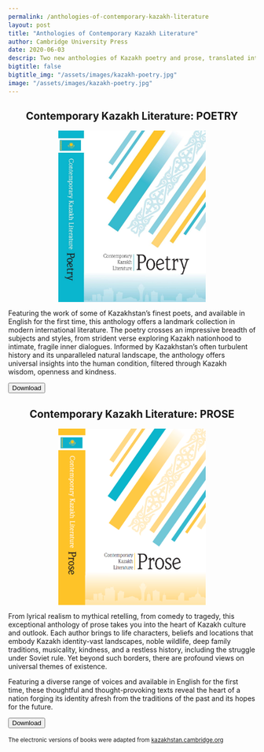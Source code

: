 ```yaml
---
permalink: /anthologies-of-contemporary-kazakh-literature
layout: post
title: "Anthologies of Contemporary Kazakh Literature"
author: Cambridge University Press
date: 2020-06-03
descrip: Two new anthologies of Kazakh poetry and prose, translated into English for the first time.
bigtitle: false
bigtitle_img: "/assets/images/kazakh-poetry.jpg"
image: "/assets/images/kazakh-poetry.jpg"
---
```


<style>
    img {
        max-width: 300px;
        display: block;
        margin: 0 auto;
    }

    h1, h2, p.site-subheading {
        text-align: center;
    }

</style>

## Contemporary Kazakh Literature: POETRY

![cover of Contemporary Kazakh Literature: Poetry](/assets/images/kazakh-poetry.jpg)

Featuring the work of some of Kazakhstan’s finest poets, and available in English for the first time, this anthology offers a landmark collection in modern international literature. The poetry crosses an impressive breadth of subjects and styles, from strident verse exploring Kazakh nationhood to intimate, fragile inner dialogues. Informed by Kazakhstan’s often turbulent history and its unparalleled natural landscape, the anthology offers universal insights into the human condition, filtered through Kazakh wisdom, openness and kindness.

<a href="https://abaicenter.nyc3.cdn.digitaloceanspaces.com/pubs/Kazakh_Poetry.pdf" target="_blank"><button class="usa-button usa-button--big mx-auto d-block">Download</button></a>

## Contemporary Kazakh Literature: PROSE

![cover of Contemporary Kazakh Literature: Prose](/assets/images/kazakh-prose.png)

From lyrical realism to mythical retelling, from comedy to tragedy, this exceptional anthology of prose takes you into the heart of Kazakh culture and outlook. Each author brings to life characters, beliefs and locations that embody Kazakh identity-vast landscapes, noble wildlife, deep family traditions, musicality, kindness, and a restless history, including the struggle under Soviet rule. Yet beyond such borders, there are profound views on universal themes of existence.

Featuring a diverse range of voices and available in English for the first time, these thoughtful and thought-provoking texts reveal the heart of a nation forging its identity afresh from the traditions of the past and its hopes for the future.

<a href="https://abaicenter.nyc3.cdn.digitaloceanspaces.com/pubs/Kazakh_Prose.pdf" target="_blank"><button class="usa-button usa-button--big mx-auto d-block">Download</button></a>


<small class="text-muted">The electronic versions of books were adapted from [kazakhstan.cambridge.org](https://kazakhstan.cambridge.org)</small>